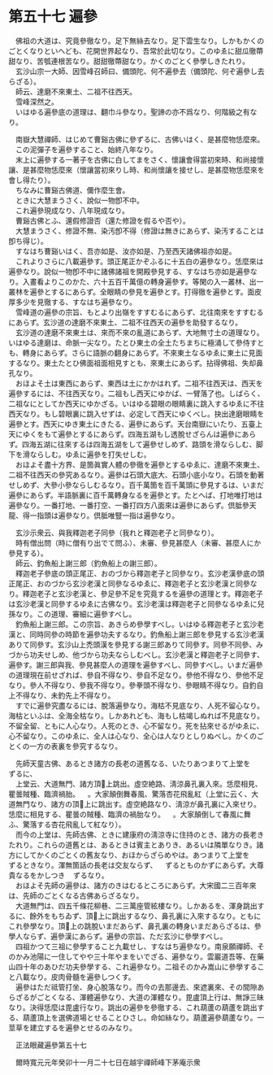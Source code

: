 # 第五十七 遍參
　佛祖の大道は、究竟參徹なり。足下無絲去なり。足下雲生なり。しかもかくのごとくなりといへども、花開世界起なり、吾常於此切なり。このゆゑに甜瓜徹蔕甜なり、苦瓠連根苦なり。甜甜徹蔕甜なり。かくのごとく參學しきたれり。  
　玄沙山宗一大師、因雪峰召師曰、備頭陀、何不遍參去（備頭陀、何ぞ遍參し去らざる）。  
　師云、達磨不來東土、二祖不往西天。  
　雪峰深然之。  
　いはゆる遍參底の道理は、翻󠄁巾斗參なり。聖諦の亦不爲なり、何階級之有なり。  
  
　南嶽大慧禪師、はじめて曹谿古佛に參ずるに、古佛いはく、是甚麼物恁麼來。  
　この泥彈子を遍參すること、始終八年なり。  
　末上に遍參する一著子を古佛に白してまをさく、懷讓會得當初來時、和尚接懷讓、是甚麼物恁麼來（懷讓當初來りし時、和尚懷讓を接せし、是甚麼物恁麼來を會し得たり）。  
　ちなみに曹谿古佛道、儞作麼生會。  
　ときに大慧まうさく、說似一物卽不中。  
　これ遍參現成なり、八年現成なり。  
　曹谿古佛とふ、還假修證否（還た修證を假るや否や）。  
　大慧まうさく、修證不無、染汚卽不得（修證は無きにあらず、染汚することは卽ち得じ）。  
　すなはち曹谿いはく、吾亦如是、汝亦如是、乃至西天諸佛祖亦如是。  
　これよりさらに八載遍參す。頭正尾正かぞふるに十五白の遍參なり。恁麼來は遍參なり。說似一物卽不中に諸佛諸祖を開殿參見する、すなはち亦如是遍參なり。入畫看よりこのかた、六十五百千萬億の轉身遍參す。等閑の入一叢林、出一叢林を遍參とするにあらず。全眼睛の參見を遍參とす。打得徹を遍參とす。面皮厚多少を見徹する、すなはち遍參なり。  
　雪峰道の遍參の宗旨、もとより出嶺をすすむるにあらず、北往南來をすすむるにあらず。玄沙道の達磨不來東土、二祖不往西天の遍參を助發するなり。  
　玄沙道の達磨不來東土は、來而不來の亂道にあらず、大地無寸土の道理なり。いはゆる達磨は、命脈一尖なり。たとひ東土の全土たちまちに極涌して參侍すとも、轉身にあらず。さらに語脈の翻󠄁身にあらず。不來東土なるゆゑに東土に見面するなり。東土たとひ佛面祖面相見すとも、來東土にあらず。拈得佛祖、失却鼻孔なり。  
　おほよそ土は東西にあらず、東西は土にかかはれず。二祖不往西天は、西天を遍參するには、不往西天なり。二祖もし西天にゆかば、一臂落了也。しばらく、二祖なにとしてか西天にゆかざる。いはゆる碧眼の眼睛裏に跳入するゆゑに不往西天なり。もし碧眼裏に跳入せずは、必定して西天にゆくべし。抉出達磨眼睛を遍參とす。西天にゆき東土にきたる、遍參にあらず。天台南嶽にいたり、五臺上天にゆくをもて遍參とするにあらず。四海五湖もし透脫せざらんは遍參にあらず。四海五湖に往來するは四海五湖をして遍參せしめず、路頭を滑ならしむ、脚下を滑ならしむ。ゆゑに遍參を打失せしむ。  
　おほよそ盡十方界、是箇眞實人體の參徹を遍參とするゆゑに、達磨不來東土、二祖不往西天の參究あるなり。遍參は石頭大底大、石頭小底小なり。石頭を動著せしめず、大參小參ならしむるなり。百千萬箇を百千萬頭に參見するは、いまだ遍參にあらず。半語脈裏に百千萬轉身なるを遍參とす。たとへば、打地唯打地は遍參なり。一番打地、一番打空、一番打四方八面來は遍參にあらず。倶胝參天龍、得一指頭は遍參なり。倶胝唯豎一指は遍參なり。  
  
　玄沙示衆云、與我釋迦老子同參（我れと釋迦老子と同參なり）。  
　時有僧出問（時に僧有り出でて問ふ）、未審、參見甚麼人（未審、甚麼人にか參見する）。  
　師云、釣魚船上謝三郎（釣魚船上の謝三郎）。  
　釋迦老子參底の頭正尾正、おのづから釋迦老子と同參なり。玄沙老漢參底の頭正尾正、おのづから玄沙老漢と同參なるゆゑに、釋迦老子と玄沙老漢と同參なり。釋迦老子と玄沙老漢と、參足參不足を究竟するを遍參の道理とす。釋迦老子は玄沙老漢と同參するゆゑに古佛なり。玄沙老漢は釋迦老子と同參なるゆゑに兒孫なり。この道理、審細に遍參すべし。  
　釣魚船上謝三郎。この宗旨、あきらめ參學すべし。いはゆる釋迦老子と玄沙老漢と、同時同參の時節を遍參功夫するなり。釣魚船上謝三郎を參見する玄沙老漢ありて同參す。玄沙山上禿頭漢を參見する謝三郎ありて同參す。同參不同參、みづから功夫せしめ、他づから功夫ならしむべし。玄沙老漢と釋迦老子と同參す、遍參す。謝三郎與我、參見甚麼人の道理を遍參すべし、同參すべし。いまだ遍參の道理現在前せざれば、參自不得なり、參自不足なり。參他不得なり、參他不足なり。參人不得なり、參我不得なり。參拳頭不得なり、參眼睛不得なり。自釣自上不得なり、未釣先上不得なり。  
　すでに遍參究盡なるには、脫落遍參なり。海枯不見底なり、人死不留心なり。海枯といふは、全海全枯なり。しかあれども、海もし枯竭しぬれば不見底なり。不留全留、ともに人心なり。人死のとき、心不留なり。死を拈來せるがゆゑに、心不留なり。このゆゑに、全人は心なり、全心は人なりとしりぬべし。かくのごとくの一方の表裏を參究するなり。  
  
　先師天童古佛、あるとき諸方の長老の道舊なる、いたりあつまりて上堂を<img width="16" height="16" src="_cigRKYF.png" border="0">ずるに、  
　上堂云、大道無門、諸方頂𩕳上跳出。虛空絶路、淸涼鼻孔裏入來。恁麼相見、瞿曇賊種、臨濟禍胎。<img width="16" height="16" src="_c70WpBb.png" border="0">。大家顛倒舞春風、驚落杏花飛亂紅（上堂に云く、大道無門なり、諸方の頂𩕳上に跳出す。虛空絶路なり、淸涼が鼻孔裏に入來せり。恁麼に相見する、瞿曇の賊種、臨濟の禍胎なり。<img width="16" height="16" src="_c70WpBb.png" border="0">。大家顛倒して春風に舞ふ、驚落する杏花飛亂して紅なり）。  
　而今の上堂は、先師古佛、ときに建康府の淸涼寺に住持のとき、諸方の長老きたれり。これらの道舊とは、あるときは賓主とありき、あるいは隣單なりき。諸方にしてかくのごとくの舊友なり、おほからざらめやは。あつまりて上堂を<img width="16" height="16" src="_cigRKYF.png" border="0">ずるときなり。渾無箇話の長老は交友ならず、<img width="16" height="16" src="_cigRKYF.png" border="0">ずるとものかずにあらず。大尊貴なるをかしつき<img width="16" height="16" src="_cigRKYF.png" border="0">ずるなり。  
　おほよそ先師の遍參は、諸方のきはむるところにあらず。大宋國二三百年來は、先師のごとくなる古佛あらざるなり。  
　大道無門は、四五千條花柳巷、二三萬座管絃樓なり。しかあるを、渾身跳出するに、餘外をもちゐず、頂𩕳上に跳出するなり、鼻孔裏に入來するなり。ともにこれ參學なり。頂𩕳上の跳脫いまだあらず、鼻孔裏の轉身いまだあらざるは、參學人ならず、遍參漢にあらず。遍參の宗旨、ただ玄沙に參學すべし。  
　四祖かつて三祖に參學すること九載せし、すなはち遍參なり。南泉願禪師、そのかみ池陽に一住してやや三十年やまをいでざる、遍參なり。雲巖道吾等、在藥山四十年のあひだ功夫參學する、これ遍參なり。二祖そのかみ嵩山に參學すること八載なり。皮肉骨髓を遍參しつくす。  
　遍參はただ祗管打坐、身心脫落なり。而今の去那邊去、來遮裏來、その間隙あらざるがごとくなる、渾體遍參なり、大道の渾體なり。毘盧頂上行は、無諍三昧なり。決得恁麼は毘盧行なり。跳出の遍參を參徹する、これ葫蘆の葫蘆を跳出する、葫蘆頂上を選佛道場とせることひさし。命如絲なり。葫蘆遍參葫蘆なり。一莖草を建立するを遍參とせるのみなり。  
  
　正法眼藏遍參第五十七  
  
　爾時寬元元年癸卯十一月二十七日在越宇禪師峰下茅庵示衆